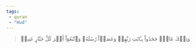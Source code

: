 ```yaml
---
tags: 
 - quran 
 - "Hud"
---
```


> وَتِلۡكَ عَادٞۖ جَحَدُواْ بِـَٔايَٰتِ رَبِّهِمۡ وَعَصَوۡاْ رُسُلَهُۥ وَٱتَّبَعُوٓاْ أَمۡرَ كُلِّ جَبَّارٍ عَنِيدٖ

